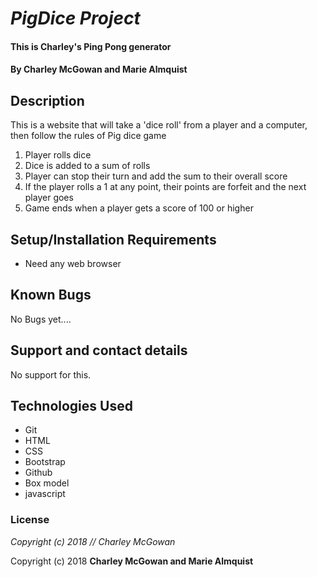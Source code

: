 # _PigDice Project_

#### This is Charley's Ping Pong generator

#### By Charley McGowan and Marie Almquist

## Description

This is a website that will take a 'dice roll' from a player and a computer, then follow the rules of Pig dice game

1. Player rolls dice
2. Dice is added to a sum of rolls
3. Player can stop their turn and add the sum to their overall score
4. If the player rolls a 1 at any point, their points are forfeit and the next player goes
5. Game ends when a player gets a score of 100 or higher

## Setup/Installation Requirements

* Need any web browser

## Known Bugs

No Bugs yet....

## Support and contact details

No support for this.

## Technologies Used
* Git
* HTML
* CSS
* Bootstrap
* Github
* Box model
* javascript

### License

*Copyright (c) 2018 // Charley McGowan*

Copyright (c) 2018 **Charley McGowan and Marie Almquist**
